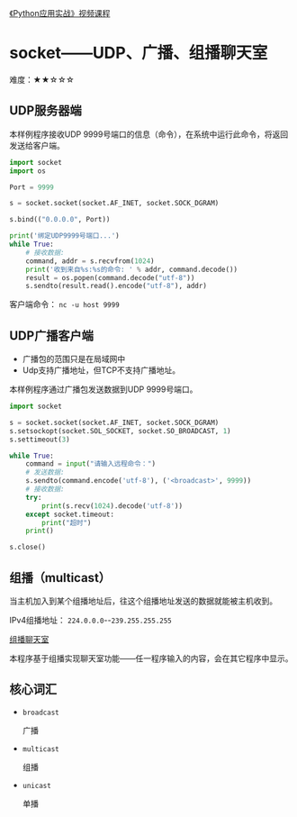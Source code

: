 [《Python应用实战》视频课程](https://study.163.com/course/courseMain.htm?courseId=1209533804&share=2&shareId=400000000624093)

# socket——UDP、广播、组播聊天室

难度：★★☆☆☆

## UDP服务器端

本样例程序接收UDP 9999号端口的信息（命令），在系统中运行此命令，将返回发送给客户端。

```python
import socket
import os

Port = 9999

s = socket.socket(socket.AF_INET, socket.SOCK_DGRAM)

s.bind(("0.0.0.0", Port))

print('绑定UDP9999号端口...')
while True:
    # 接收数据:
    command, addr = s.recvfrom(1024)
    print('收到来自%s:%s的命令: ' % addr, command.decode())
    result = os.popen(command.decode("utf-8"))
    s.sendto(result.read().encode("utf-8"), addr)
```
客户端命令： `nc -u host 9999`

## UDP广播客户端

- 广播包的范围只是在局域网中
- Udp支持广播地址，但TCP不支持广播地址。

本样例程序通过广播包发送数据到UDP 9999号端口。

```python
import socket

s = socket.socket(socket.AF_INET, socket.SOCK_DGRAM)
s.setsockopt(socket.SOL_SOCKET, socket.SO_BROADCAST, 1)
s.settimeout(3)

while True:
    command = input("请输入远程命令：")
    # 发送数据:
    s.sendto(command.encode('utf-8'), ('<broadcast>', 9999))
    # 接收数据:
    try:
        print(s.recv(1024).decode('utf-8'))
    except socket.timeout:
        print("超时")
    print()

s.close()
```

## 组播（multicast）

当主机加入到某个组播地址后，往这个组播地址发送的数据就能被主机收到。

IPv4组播地址： `224.0.0.0`--`239.255.255.255`

[组播聊天室](programs/MulticastChatroom.py)

本程序基于组播实现聊天室功能——任一程序输入的内容，会在其它程序中显示。

## 核心词汇
- `broadcast`

  广播

- `multicast`

  组播

- `unicast`

  单播